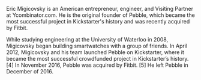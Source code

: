 Eric Migicovsky is an American entrepreneur, engineer, and Visiting Partner at Ycombinator.com. He is the original founder of Pebble, which became the most successful project in Kickstarter's history and was recently acquired by Fitbit.

While studying engineering at the University of Waterloo in 2008, Migicovsky began building smartwatches with a group of friends. In April 2012, Migicovsky and his team launched Pebble on Kickstarter, where it became the most successful crowdfunded project in Kickstarter’s history. [4] In November 2016, Pebble was acquired by Fitbit. [5] He left Pebble in December of 2016.
